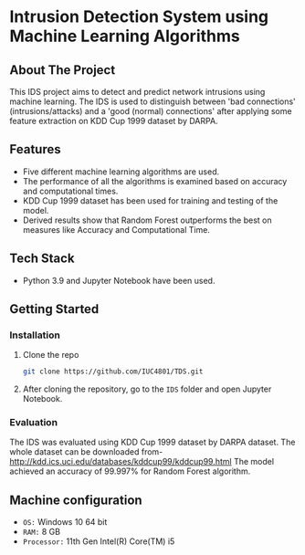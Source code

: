 # Intrusion Detection System using Machine Learning Algorithms

## About The Project

This IDS project aims to detect and predict network intrusions using machine learning. The IDS is used to distinguish between 'bad connections' (intrusions/attacks) and a 'good (normal) connections' after applying some feature extraction on KDD Cup 1999 dataset by DARPA.

## Features

- Five different machine learning algorithms are used.
- The performance of all the algorithms is examined based on accuracy and computational times.
- KDD Cup 1999 dataset has been used for training and testing of the model.
- Derived results show that Random Forest outperforms the best on measures like Accuracy and Computational Time.


## Tech Stack

- Python 3.9 and Jupyter Notebook have been used.

<!-- GETTING STARTED -->
## Getting Started

### Installation

1. Clone the repo
   ```sh
   git clone https://github.com/IUC4801/TDS.git
   ```
   
2. After cloning the repository, go to the `IDS` folder and open Jupyter Notebook.

### Evaluation

The IDS was evaluated using KDD Cup 1999 dataset by DARPA dataset. The whole dataset can be downloaded from- http://kdd.ics.uci.edu/databases/kddcup99/kddcup99.html The model achieved an accuracy of 99.997% for Random Forest algorithm.

## Machine configuration
- `OS:` Windows 10 64 bit
- `RAM:` 8 GB 
- `Processor:` 11th Gen Intel(R) Core(TM) i5 
